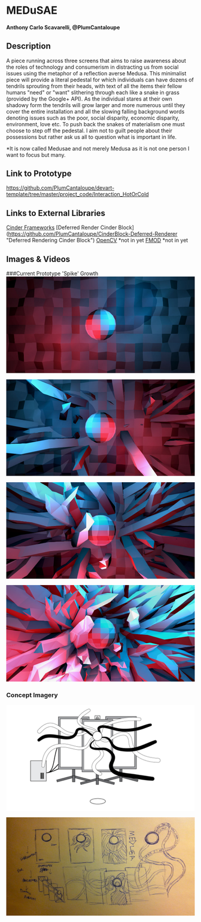 # MEDuSAE
  
#### Anthony Carlo Scavarelli, @PlumCantaloupe

## Description
A piece running across three screens that aims to raise awareness about the roles of technology and consumerism in distracting us from social issues using the metaphor of a reflection averse Medusa. This minimalist piece will provide a literal pedestal for which individuals can have dozens of tendrils sprouting from their heads, with text of all the items their fellow humans "need" or "want" slithering through each like a snake in grass (provided by the Google+ API). As the individual stares at their own shadowy form the tendrils will grow larger and more numerous until they cover the entire installation and all the slowing falling background words denoting issues such as the poor, social disparity, economic disparity, environment, love etc. To push back the snakes of materialism one must choose to step off the pedestal. I aim not to guilt people about their possessions but rather ask us all to question what is important in life.

*It is now called Medusae and not merely Medusa as it is not one person I want to focus but many.

## Link to Prototype
https://github.com/PlumCantaloupe/devart-template/tree/master/project_code/Interaction_HotOrCold

## Links to External Libraries
[Cinder Frameworks](http://libcinder.org/ "Cinder Frameworks")
[Deferred Render Cinder Block] (https://github.com/PlumCantaloupe/CinderBlock-Deferred-Renderer "Deferred Rendering Cinder Block")
[OpenCV](http://opencv.org/ "OpenCV") *not in yet
[FMOD](http://www.fmod.org/ "FMOD") *not in yet

## Images & Videos
###Current Prototype 'Spike' Growth
![Spike Growth 1](/project_images/DeferredRenderer_1.jpg?raw=true "Spike Growth 1")

![Spike Growth 2](/project_images/DeferredRenderer_2.jpg?raw=true "Spike Growth 2")

![Spike Growth 3](/project_images/DeferredRenderer_3.jpg?raw=true "Spike Growth 3")

![Spike Growth 4](/project_images/DeferredRenderer_4.jpg?raw=true "Spike Growth 4")

### Concept Imagery
![What I want the experience to feel like](/project_images/ConceptImage_2.jpg?raw=true "What I want the experience to feel like")

![First Rough Sketch of MedUsa](/project_images/Sketch_1.jpg?raw=true "First Rough Sketch of MedUsa")
